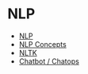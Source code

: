 # NLP

- [NLP](intro.md)
- [NLP Concepts](nlp-concepts)
- [NLTK](nltk)
- [Chatbot / Chatops](chatbot-chatops)
